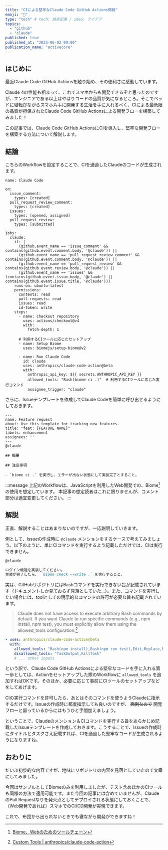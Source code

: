 ```yaml
---
title: "CIによる堅牢なClaude Code GitHub Actions開発"
emoji: "🛌"
type: "tech" # tech: 技術記事 / idea: アイデア
topics:
  - "github"
  - "claude"
published: true
published_at: "2025-06-02 09:00"
publication_name: "activecore"
---
```


## はじめに

最近Claude Code GitHub Actionsを触り始め、その便利さに感動しています。

Claude 4の性能も相まって、これでスマホからも開発できるぞと思ったのですが、エンジニアである以上はやはりコードの品質が気になるところ。そこでベッドに寝転びながらスマホ片手に開発する生活を手に入れるべく、CIによる最低限の品質が担保されたClaude Code GitHub Actionsによる開発フローを構築してみました！

この記事では、Claude Code GitHub ActionsにCIを導入し、堅牢な開発フローを構築する方法について解説します。

## 結論

こちらのWorkflowを設定することで、CIを通過したClaudeのコードが生成されます。

```yml: .github/workflows/claude.yml
name: Claude Code

on:
  issue_comment:
    types: [created]
  pull_request_review_comment:
    types: [created]
  issues:
    types: [opened, assigned]
  pull_request_review:
    types: [submitted]

jobs:
  claude:
    if: |
      (github.event_name == 'issue_comment' && contains(github.event.comment.body, '@claude')) ||
      (github.event_name == 'pull_request_review_comment' && contains(github.event.comment.body, '@claude')) ||
      (github.event_name == 'pull_request_review' && contains(github.event.review.body, '@claude')) ||
      (github.event_name == 'issues' && (contains(github.event.issue.body, '@claude') || contains(github.event.issue.title, '@claude')))
    runs-on: ubuntu-latest
    permissions:
      contents: read
      pull-requests: read
      issues: read
      id-token: write
    steps:
      - name: Checkout repository
        uses: actions/checkout@v4
        with:
          fetch-depth: 1

      # 利用するCIツールに応じたセットアップ
      - name: Setup Biome
        uses: biomejs/setup-biome@v2

      - name: Run Claude Code
        id: claude
        uses: anthropics/claude-code-action@beta
        with:
          anthropic_api_key: ${{ secrets.ANTHROPIC_API_KEY }}
          allowed_tools: "Bash(biome ci .)"  # 利用するCIツールに応じた実行コマンド
          assignee_trigger: "claude"
```

さらに、Issueテンプレートを作成してClaude Codeを簡単に呼び出せるようにしておきます。

```markdown: .github/ISSUE_TEMPLATE/feature-request.md
---
name: Feature request
about: Use this template for tracking new features.
title: "feat: [FEATURE NAME]"
labels: enhancement
assignees: ''
---
@claude

## 概要

## 注意事項

- `biome ci .` を実行し、エラーが出ない状態にして実装完了とすること。

```

:::message
上記のWorkflowは、JavaScriptを利用したWeb開発での、Biome[^1]の使用を想定しています。
本記事の想定読者はこれに限りませんが、コメント部分は適宜変更してください。
:::

## 解説

正直、解説することはあまりないのですが、一応説明していきます。

例として、Issueの作成時に `@claude` メンションをするケースで考えてみましょう。以下のように、単にCIコマンドを実行するよう記載しただけでは、CIは実行できません。

```markdown
@claude

ログイン機能を実装してください。
実装が完了したら、 `biome check --write .` を実行すること。
```

実は、GitHubリポジトリにはBashコマンドを実行できない旨が記載されています（ドキュメントしか見ておらず見落としていた…）。また、コマンドを実行したい場合には、toolとしての明示的なコマンドの許可が必要な旨も記載されています。

> Claude does not have access to execute arbitrary Bash commands by default. If you want Claude to run specific commands (e.g., npm install, npm test), you must explicitly allow them using the allowed_tools configuration:[^2]

```yml
- uses: anthropics/claude-code-action@beta
  with:
    allowed_tools: "Bash(npm install),Bash(npm run test),Edit,Replace,NotebookEditCell"
    disallowed_tools: "TaskOutput,KillTask"
    # ... other inputs
```

という訳で、Claude Code GitHub Actionsによる堅牢なコードを手に入れる第一歩としては、Actionをセットアップした際のWorkflowに `allowed_tools` を追加すればOKです。そのほか、必要に応じて事前にCIツールのセットアップなどをしてあげます。

CIの実行コマンドを許可したら、あとはそのコマンドを使うようClaudeに指示するだけです。Issueの作成時に都度指示しても良いのですが、 ~~面倒なので~~ 開発フローと謳っているからにはもうひと手間加えましょう。

ということで、Claudeのメンション＆CIコマンドを実行する旨をあらかじめ記載したIssueテンプレートを作成しておきます。こうすることで、Issueの作成時にタイトルとタスクさえ記載すれば、CIを通過した堅牢なコードが生成されるようになりますね。

## おわりに

だいぶ初歩的な内容ですが、地味にリポジトリの内容を見落としていたので文章にしてみました。

今回はサンプルとしてBiomeのみを利用しましたが、テスト含めほかのCIツールも同様の方法で適用可能です。また今回の記事には含めていませんが、ClaudeのPull Requestなりを発火点としてデプロイされる状態にしておくことで、（Web開発であれば）スマホでのCI/CD開発が実現できます。

これで、布団から出られないときでも寝ながら開発ができますね！

[^1]: [Biome、Webのためのツールチェーン](https://biomejs.dev/ja/)
[^2]: [Custom Tools | anthropics/claude-code-action](https://github.com/anthropics/claude-code-action?tab=readme-ov-file#custom-tools)
